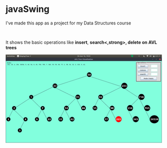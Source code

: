 # javaSwing

<p>I've made this app as a project for my Data Structures course</p>
<br>
<p>It shows the basic operations like <strong>insert</strong>, <strong>search<,strong>, <strong>delete</strong> on AVL trees</p>

![Java App](./image.png?raw=true "Title")
